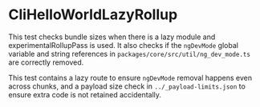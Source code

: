 # CliHelloWorldLazyRollup

This test checks bundle sizes when there is a lazy module and experimentalRollupPass is used. It also checks if the `ngDevMode` global variable and string references in `packages/core/src/util/ng_dev_mode.ts` are correctly removed.

This test contains a lazy route to ensure `ngDevMode` removal happens even across chunks, and a payload size check in `../_payload-limits.json` to ensure extra code is not retained accidentally.
